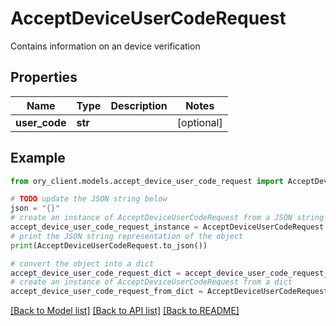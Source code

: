 # AcceptDeviceUserCodeRequest

Contains information on an device verification

## Properties

Name | Type | Description | Notes
------------ | ------------- | ------------- | -------------
**user_code** | **str** |  | [optional] 

## Example

```python
from ory_client.models.accept_device_user_code_request import AcceptDeviceUserCodeRequest

# TODO update the JSON string below
json = "{}"
# create an instance of AcceptDeviceUserCodeRequest from a JSON string
accept_device_user_code_request_instance = AcceptDeviceUserCodeRequest.from_json(json)
# print the JSON string representation of the object
print(AcceptDeviceUserCodeRequest.to_json())

# convert the object into a dict
accept_device_user_code_request_dict = accept_device_user_code_request_instance.to_dict()
# create an instance of AcceptDeviceUserCodeRequest from a dict
accept_device_user_code_request_from_dict = AcceptDeviceUserCodeRequest.from_dict(accept_device_user_code_request_dict)
```
[[Back to Model list]](../README.md#documentation-for-models) [[Back to API list]](../README.md#documentation-for-api-endpoints) [[Back to README]](../README.md)


